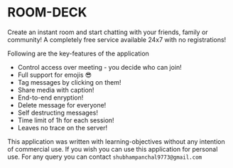 # ROOM-DECK
Create an instant room and start chatting with your friends, family or community! A completely free service available 24x7 with no registrations!  

Following are the key-features of the application
- Control access over meeting - you decide who can join!  
- Full support for emojis 😎  
- Tag messages by clicking on them!  
- Share media with caption!  
- End-to-end enryption!  
- Delete message for everyone!  
- Self destructing messages!  
- Time limit of 1h for each session!  
- Leaves no trace on the server!

This application was written with learning-objectives without any intention of commercial use. If you wish  you can use this application for personal use. For any query you can contact `shubhampanchal9773@gmail.com`  
